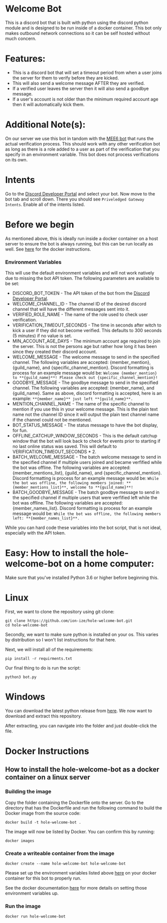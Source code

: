 # Welcome Bot
This is a discord bot that is built with python using the discord python module and is designed to be run inside of a docker container. This bot only makes outbound network connections so it can be self hosted without much concern.

# Features:

- This is a discord bot that will set a timeout period from when a user joins the server for them to verify before they are kicked.
- This will also send a welcome message AFTER they are verified.
- If a verified user leaves the server then it will also send a goodbye message.
- If a user's account is not older than the minimum required account age then it will automatically kick them.

# Additional Note(s): 

On our server we use this bot in tandom with the [MEE6 bot](https://mee6.xyz/) that runs the actual verification process. This should work with any other verification bot as long as there is a role added to a user as part of the verification that you specify in an environment variable. This bot does not process verifications on its own.

# Intents
Go to the [Discord Developer Portal](https://discord.com/developers/applications) and select your bot. Now move to the bot tab and scroll down. There you should see ```Priveledged Gateway Intents```. Enable all of the intents listed.

# Before we begin
As mentioned above, this is ideally run inside a docker container on a host server to ensure the bot is always running, but this can be run locally as well. See [here](#docker-instructions) for the docker instructions.

### Environment Variables
This will use the default environment variables and will not work natively due to missing the bot API token. The following parameters are available to be set:
- DISCORD_BOT_TOKEN - The API token of the bot from the [Discord Developer Portal](https://discord.com/developers/applications).
- WELCOME_CHANNEL_ID - The channel ID of the desired discord channel that will have the different messages sent into it.
- VERIFIED_ROLE_NAME - The name of the role used to check user verification.
- VERIFICATION_TIMEOUT_SECONDS - The time in seconds after witch to kick a user if they did not become verified. This defaults to 300 seconds (5 minutes) if no value is set.
- MIN_ACCOUNT_AGE_DAYS - The minimum account age required to join the server. This is not the persons age but rather how long it has been since they created their discord account.
- WELCOME_MESSAGE - The welcome message to send in the specified channel. The following variables are accepted: {member_mention}, {guild_name}, and {specific_channel_mention}. Discord formatting is process for an example message would be:
```Welcome {member_mention} to **{guild_name}**! Please check out {specific_channel_mention}!```
- GOODBYE_MESSAGE - The goodbye message to send in the specified channel. The following variables are accepted: {member_name}, and {guild_name}. Same as above, discord formatting is accepted, here is an example:
```**{member_name}** just left **{guild_name}**.```
- MENTION_CHANNEL_NAME - The name of the specific channel to mention if you use this in your welcome message. This is the plain text name not the channel ID since it will output the plain text channel name if the channel could not be mentioned.
- BOT_STATUS_MESSAGE - The status message to have the bot display, for fun.
- OFFLINE_CATCHUP_WINDOW_SECONDS - This is the default catchup window that the bot will look back to check for events prior to starting if no last online status was saved. This will default to VERIFICATION_TIMEOUT_SECONDS * 2.
- BATCH_WELCOME_MESSAGE - The batch welcome message to send in the specified channel if multiple users joined and became verfified while the bot was offline. The following variables are accepted: {member_mentions_list}, {guild_name}, and {specific_channel_mention}. Discord formatting is process for an example message would be:
```While the bot was offline, the following members joined: **{member_mentions_list}**, welcome to **{guild_name}**!```
- BATCH_GOODBYE_MESSAGE - The batch goodbye message to send in the specified channel if multiple users that were verfified left while the bot was offline. The following variables are accepted: {member_names_list}. Discord formatting is process for an example message would be:
```While the bot was offline, the following members left: **{member_names_list}**.```

While you can hard code these variables into the bot script, that is not ideal, especially with the API token.

# Easy: How to install the hole-welcome-bot on a home computer:
Make sure that you've installed Python 3.6 or higher before beginning this.

# Linux
First, we want to clone the repository using git clone:

```
git clone https://github.com/ion-ize/hole-welcome-bot.git
cd hole-welcome-bot
```

Secondly, we want to make sure python is installed on your os. This varies by distribution so I won't list instructions for that here.

Next, we will install all of the requirements:

```pip install -r requirments.txt```

Our final thing to do is run the script:

```python3 bot.py```

# Windows
You can download the latest python release from [here](https://www.python.org/downloads/windows/). We now want to download and extract this repository. 

After extracting, you can navigate into the folder and just double-click the file.

# Docker Instructions
## How to install the hole-welcome-bot as a docker container on a linux server
### Building the image
Copy the folder containing the Dockerfile onto the server. Go to the directory that has the Dockerfile and run the following command to build the Docker image from the source code:

```docker build -t hole-welcome-bot .```

The image will now be listed by Docker. You can confirm this by running:

```docker images```

### Create a writeable container from the image

```docker create --name hole-welcome-bot hole-welcome-bot```

Please set up the environment variables listed above [here](#environment-variables) on your docker container for this bot to properly run.

See the docker documentation [here](https://docs.docker.com/reference/cli/docker/container/run/#env) for more details on setting those environment variables up.

### Run the image
```docker run hole-welcome-bot```
